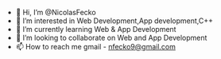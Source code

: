 - 👋 Hi, I’m @NicolasFecko
- 👀 I’m interested in Web Development,App development,C++
- 🌱 I’m currently learning Web & App Development
- 💞️ I’m looking to collaborate on Web and App Development
- 📫 How to reach me gmail - nfecko9@gmail.com
